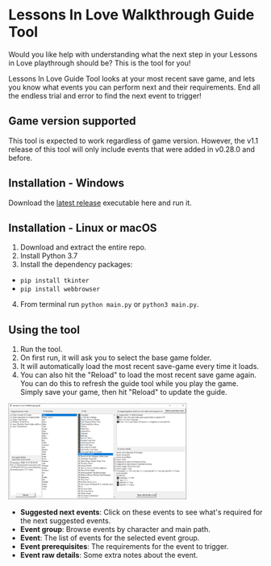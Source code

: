 # Lessons In Love Walkthrough Guide Tool

Would you like help with understanding what the next step in your Lessons in Love playthrough should be? This is the tool for you!

Lessons In Love Guide Tool looks at your most recent save game, and lets you know what events you can perform next and their requirements. End all the endless trial and error to find the next event to trigger!

## Game version supported
This tool is expected to work regardless of game version. However, the v1.1 release of this tool will only include events that were added in v0.28.0 and before.

## Installation - Windows
Download the [latest release](https://github.com/largestack/Lessons-In-Love-Guide-Tool/releases) executable here and run it.

## Installation - Linux or macOS
1. Download and extract the entire repo.
1. Install Python 3.7
1. Install the dependency packages:
* `pip install tkinter`
* `pip install webbrowser`
4. From terminal run `python main.py` or `python3 main.py`.

## Using the tool

1. Run the tool.
1. On first run, it will ask you to select the base game folder.
1. It will automatically load the most recent save-game every time it loads.
1. You can also hit the "Reload" to load the most recent save game again. You can do this to refresh the guide tool while you play the game. Simply save your game, then hit "Reload" to update the guide.

<img src="/images/UserInterface.png" width="70%" height="70%">

* **Suggested next events**: Click on these events to see what's required for the next suggested events.
* **Event group**: Browse events by character and main path.
* **Event**: The list of events for the selected event group.
* **Event prerequisites**: The requirements for the event to trigger.
* **Event raw details**: Some extra notes about the event.
